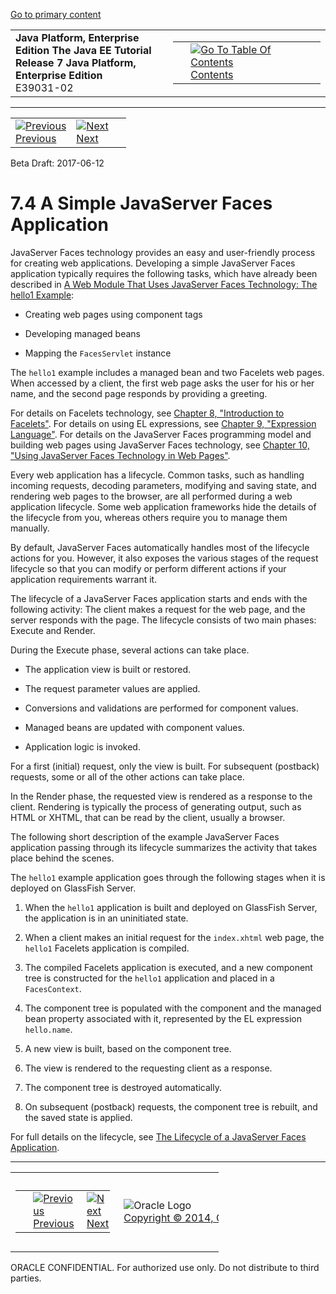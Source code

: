[Go to primary content](#BEGIN)

<table>
<colgroup>
<col width="50%" />
<col width="50%" />
</colgroup>
<tbody>
<tr class="odd">
<td><strong>Java Platform, Enterprise Edition The Java EE Tutorial</strong><br />
<strong>Release 7 Java Platform, Enterprise Edition</strong><br />
E39031-02</td>
<td><table>
<tbody>
<tr class="odd">
<td> </td>
<td><a href="toc.htm"><img src="../../dcommon/gifs/toc.gif" alt="Go To Table Of Contents" /><br />
<span class="icon">Contents</span></a></td>
</tr>
</tbody>
</table></td>
</tr>
</tbody>
</table>

-----

<table>
<tbody>
<tr class="odd">
<td><a href="jsf-intro003.htm"><img src="../../dcommon/gifs/leftnav.gif" alt="Previous" /><br />
<span class="icon">Previous</span></a> </td>
<td><a href="jsf-intro005.htm"><img src="../../dcommon/gifs/rightnav.gif" alt="Next" /><br />
<span class="icon">Next</span></a></td>
<td> </td>
</tr>
</tbody>
</table>

Beta Draft: 2017-06-12

# 7.4 A Simple JavaServer Faces Application

JavaServer Faces technology provides an easy and user-friendly process
for creating web applications. Developing a simple JavaServer Faces
application typically requires the following tasks, which have already
been described in [A Web Module That Uses JavaServer Faces Technology:
The hello1 Example](webapp003.htm#BNADX):

  - Creating web pages using component tags

  - Developing managed beans

  - Mapping the `FacesServlet` instance

The `hello1` example includes a managed bean and two Facelets web pages.
When accessed by a client, the first web page asks the user for his or
her name, and the second page responds by providing a greeting.

For details on Facelets technology, see [Chapter 8, "Introduction to
Facelets"](jsf-facelets.htm#GIEPX). For details on using EL expressions,
see [Chapter 9, "Expression Language"](jsf-el.htm#GJDDD). For details on
the JavaServer Faces programming model and building web pages using
JavaServer Faces technology, see [Chapter 10, "Using JavaServer Faces
Technology in Web Pages"](jsf-page.htm#BNAQZ).

Every web application has a lifecycle. Common tasks, such as handling
incoming requests, decoding parameters, modifying and saving state, and
rendering web pages to the browser, are all performed during a web
application lifecycle. Some web application frameworks hide the details
of the lifecycle from you, whereas others require you to manage them
manually.

By default, JavaServer Faces automatically handles most of the lifecycle
actions for you. However, it also exposes the various stages of the
request lifecycle so that you can modify or perform different actions if
your application requirements warrant it.

The lifecycle of a JavaServer Faces application starts and ends with the
following activity: The client makes a request for the web page, and the
server responds with the page. The lifecycle consists of two main
phases: Execute and Render.

During the Execute phase, several actions can take place.

  - The application view is built or restored.

  - The request parameter values are applied.

  - Conversions and validations are performed for component values.

  - Managed beans are updated with component values.

  - Application logic is invoked.

For a first (initial) request, only the view is built. For subsequent
(postback) requests, some or all of the other actions can take place.

In the Render phase, the requested view is rendered as a response to the
client. Rendering is typically the process of generating output, such as
HTML or XHTML, that can be read by the client, usually a browser.

The following short description of the example JavaServer Faces
application passing through its lifecycle summarizes the activity that
takes place behind the scenes.

The `hello1` example application goes through the following stages when
it is deployed on GlassFish Server.

1.  When the `hello1` application is built and deployed on GlassFish
    Server, the application is in an uninitiated state.

2.  When a client makes an initial request for the `index.xhtml` web
    page, the `hello1` Facelets application is compiled.

3.  The compiled Facelets application is executed, and a new component
    tree is constructed for the `hello1` application and placed in a
    `FacesContext`.

4.  The component tree is populated with the component and the managed
    bean property associated with it, represented by the EL expression
    `hello.name`.

5.  A new view is built, based on the component tree.

6.  The view is rendered to the requesting client as a response.

7.  The component tree is destroyed automatically.

8.  On subsequent (postback) requests, the component tree is rebuilt,
    and the saved state is applied.

For full details on the lifecycle, see [The Lifecycle of a JavaServer
Faces Application](jsf-intro007.htm#BNAQQ).

-----

<table style="width:66%;">
<colgroup>
<col width="33%" />
<col width="0%" />
<col width="33%" />
</colgroup>
<tbody>
<tr class="odd">
<td><table style="width:96%;">
<colgroup>
<col width="0%" />
<col width="48%" />
<col width="48%" />
</colgroup>
<tbody>
<tr class="odd">
<td> </td>
<td><a href="jsf-intro003.htm"><img src="../../dcommon/gifs/leftnav.gif" alt="Previous" /><br />
<span class="icon">Previous</span></a> </td>
<td><a href="jsf-intro005.htm"><img src="../../dcommon/gifs/rightnav.gif" alt="Next" /><br />
<span class="icon">Next</span></a></td>
</tr>
</tbody>
</table></td>
<td><img src="../../dcommon/gifs/oracle.gif" alt="Oracle Logo" class="copyrightlogo" /> <a href="../../dcommon/html/cpyr.htm"><br />
<span class="copyrightlogo">Copyright © 2014, Oracle and/or its affiliates. All rights reserved.</span></a></td>
<td><table>
<tbody>
<tr class="odd">
<td> </td>
<td><a href="toc.htm"><img src="../../dcommon/gifs/toc.gif" alt="Go To Table Of Contents" /><br />
<span class="icon">Contents</span></a></td>
</tr>
</tbody>
</table></td>
</tr>
</tbody>
</table>

ORACLE CONFIDENTIAL. For authorized use only. Do not distribute to third parties.
